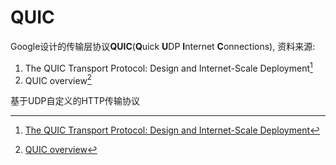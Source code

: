# QUIC


Google设计的传输层协议**QUIC**(**Q**uick **U**DP **I**nternet **C**onnections), 资料来源:

1. The QUIC Transport Protocol: Design and Internet-Scale Deployment[^1]
2. QUIC overview[^2]

<!--more-->

基于UDP自定义的HTTP传输协议




[^1]: [The QUIC Transport Protocol: Design and Internet-Scale Deployment](https://storage.googleapis.com/pub-tools-public-publication-data/pdf/8b935debf13bd176a08326738f5f88ad115a071e.pdf)
[^2]: [QUIC overview](https://docs.google.com/document/d/1gY9-YNDNAB1eip-RTPbqphgySwSNSDHLq9D5Bty4FSU/edit)
